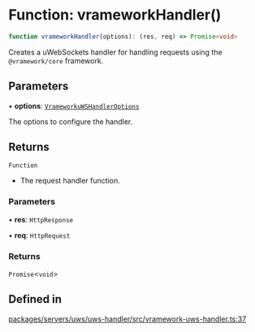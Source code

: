 # Function: vrameworkHandler()

```ts
function vrameworkHandler(options): (res, req) => Promise<void>
```

Creates a uWebSockets handler for handling requests using the `@vramework/core` framework.

## Parameters

• **options**: [`VrameworkuWSHandlerOptions`](../type-aliases/VrameworkuWSHandlerOptions.md)

The options to configure the handler.

## Returns

`Function`

- The request handler function.

### Parameters

• **res**: `HttpResponse`

• **req**: `HttpRequest`

### Returns

`Promise`\<`void`\>

## Defined in

[packages/servers/uws/uws-handler/src/vramework-uws-handler.ts:37](https://github.com/vramework/vramework/blob/effbb4c429219b23928f1b1f0fcdb2fd3899355c/packages/servers/uws/uws-handler/src/vramework-uws-handler.ts#L37)
